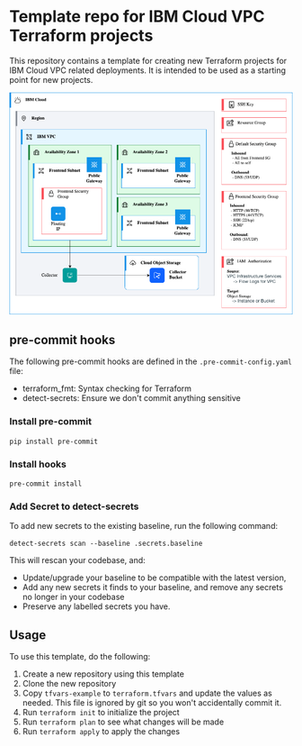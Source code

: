 # Template repo for IBM Cloud VPC Terraform projects

This repository contains a template for creating new Terraform projects for IBM Cloud VPC related deployments. It is intended to be used as a starting point for new projects.

![](./ibmcloud-mzr-template-base.png)

## pre-commit hooks

The following pre-commit hooks are defined in the `.pre-commit-config.yaml` file:

- terraform_fmt: Syntax checking for Terraform
- detect-secrets: Ensure we don't commit anything sensitive

### Install pre-commit

```shell
pip install pre-commit
```

### Install hooks

```shell
pre-commit install
```

### Add Secret to detect-secrets

To add new secrets to the existing baseline, run the following command:

```shell
detect-secrets scan --baseline .secrets.baseline
```

This will rescan your codebase, and:

- Update/upgrade your baseline to be compatible with the latest version,
- Add any new secrets it finds to your baseline, and remove any secrets no longer in your codebase
- Preserve any labelled secrets you have.

## Usage

To use this template, do the following:

1. Create a new repository using this template
2. Clone the new repository
3. Copy `tfvars-example` to `terraform.tfvars` and update the values as needed. This file is ignored by git so you won't accidentally commit it.
4. Run `terraform init` to initialize the project
5. Run `terraform plan` to see what changes will be made
6. Run `terraform apply` to apply the changes
